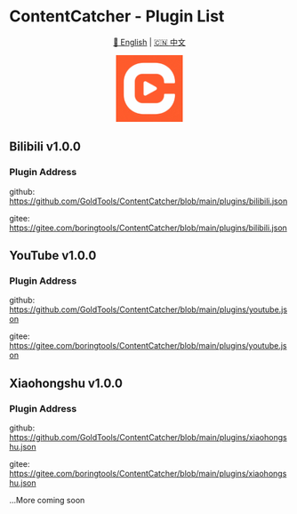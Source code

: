 # ContentCatcher - Plugin List

<div align="center">

[🌟 English](README.md) | [🇨🇳 中文](README_CN.md) 

<img src="../assets/logo.png" alt="ContentCatcher Logo" width="120"/>

</div>

## Bilibili v1.0.0

### Plugin Address

github:
https://github.com/GoldTools/ContentCatcher/blob/main/plugins/bilibili.json

gitee:
https://gitee.com/boringtools/ContentCatcher/blob/main/plugins/bilibili.json


## YouTube v1.0.0

### Plugin Address

github:
https://github.com/GoldTools/ContentCatcher/blob/main/plugins/youtube.json

gitee:
https://gitee.com/boringtools/ContentCatcher/blob/main/plugins/youtube.json


## Xiaohongshu v1.0.0

### Plugin Address

github:
https://github.com/GoldTools/ContentCatcher/blob/main/plugins/xiaohongshu.json

gitee:
https://gitee.com/boringtools/ContentCatcher/blob/main/plugins/xiaohongshu.json

...More coming soon
